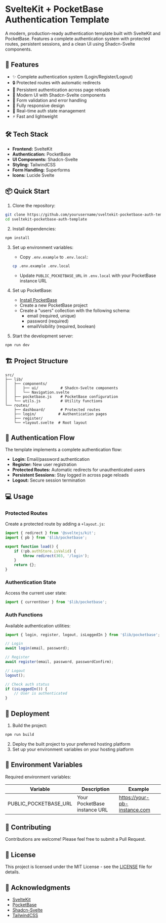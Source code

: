 # SvelteKit + PocketBase Authentication Template

A modern, production-ready authentication template built with SvelteKit and PocketBase. Features a complete authentication system with protected routes, persistent sessions, and a clean UI using Shadcn-Svelte components.

## 🚀 Features

- ✨ Complete authentication system (Login/Register/Logout)
- 🔒 Protected routes with automatic redirects
- 💾 Persistent authentication across page reloads
- 🎨 Modern UI with Shadcn-Svelte components
- 🎯 Form validation and error handling
- 📱 Fully responsive design
- 🔄 Real-time auth state management
- ⚡ Fast and lightweight

## 🛠️ Tech Stack

- **Frontend:** SvelteKit
- **Authentication:** PocketBase
- **UI Components:** Shadcn-Svelte
- **Styling:** TailwindCSS
- **Form Handling:** Superforms
- **Icons:** Lucide Svelte

## 📦 Quick Start

1. Clone the repository:
```bash
git clone https://github.com/yourusername/sveltekit-pocketbase-auth-template
cd sveltekit-pocketbase-auth-template
```

2. Install dependencies:
```bash
npm install
```

3. Set up environment variables:
   - Copy `.env.example` to `.env.local`:
   ```bash
   cp .env.example .env.local
   ```
   - Update `PUBLIC_POCKETBASE_URL` in `.env.local` with your PocketBase instance URL

4. Set up PocketBase:
   - [Install PocketBase](https://pocketbase.io/docs/)
   - Create a new PocketBase project
   - Create a "users" collection with the following schema:
     - email (required, unique)
     - password (required)
     - emailVisibility (required, boolean)

5. Start the development server:
```bash
npm run dev
```

## 🏗️ Project Structure

```
src/
├── lib/
│   ├── components/
│   │   ├── ui/          # Shadcn-Svelte components
│   │   └── Navigation.svelte
│   ├── pocketbase.js    # PocketBase configuration
│   └── utils.js         # Utility functions
└── routes/
    ├── dashboard/       # Protected routes
    ├── login/          # Authentication pages
    ├── register/
    └── +layout.svelte  # Root layout
```

## 🔐 Authentication Flow

The template implements a complete authentication flow:

- **Login:** Email/password authentication
- **Register:** New user registration
- **Protected Routes:** Automatic redirects for unauthenticated users
- **Persistent Sessions:** Stay logged in across page reloads
- **Logout:** Secure session termination

## 💻 Usage

### Protected Routes
Create a protected route by adding a `+layout.js`:

```javascript
import { redirect } from '@sveltejs/kit';
import { pb } from '$lib/pocketbase';

export function load() {
    if (!pb.authStore.isValid) {
        throw redirect(303, '/login');
    }
    return {};
}
```

### Authentication State
Access the current user state:

```javascript
import { currentUser } from '$lib/pocketbase';
```

### Auth Functions
Available authentication utilities:

```javascript
import { login, register, logout, isLoggedIn } from '$lib/pocketbase';

// Login
await login(email, password);

// Register
await register(email, password, passwordConfirm);

// Logout
logout();

// Check auth status
if (isLoggedIn()) {
    // User is authenticated
}
```

## 🚀 Deployment

1. Build the project:
```bash
npm run build
```

2. Deploy the built project to your preferred hosting platform
3. Set up your environment variables on your hosting platform

## 📝 Environment Variables

Required environment variables:

| Variable | Description | Example |
|----------|-------------|---------|
| PUBLIC_POCKETBASE_URL | Your PocketBase instance URL | https://your-pb-instance.com |

## 🤝 Contributing

Contributions are welcome! Please feel free to submit a Pull Request.

## 📄 License

This project is licensed under the MIT License - see the [LICENSE](LICENSE) file for details.

## 🙏 Acknowledgments

- [SvelteKit](https://kit.svelte.dev/)
- [PocketBase](https://pocketbase.io/)
- [Shadcn-Svelte](https://www.shadcn-svelte.com/)
- [TailwindCSS](https://tailwindcss.com/)
